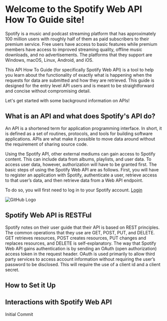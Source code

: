 # Welcome to the Spotify Web API How To Guide site! 
Spotify is a music and podcast streaming platform that has approximately 100 million users with roughly half of them as paid subscribers to their premium service. Free users have access to basic features while premium members have access to improved streaming quality, offline music downloads, and no advertisements. The platforms that they support are Windows, macOS, Linux, Android, and iOS. 

This API How To Guide (for specifically Spotify Web API) is a tool to help you learn about the functionality of exactly what is happening when the requests for data are submitted and how they are retrieved. This guide is designed for the entry level API users and is meant to be straightforward and concise without compromising detail. 

Let's get started with some background information on APIs!

## What is an API and what does Spotify's API do?
An API is a shortened term for application programming interface. In short, it is defined as a set of routines, protocols, and tools for building software applications. APIs are what make it possible to move data around without the requirement of sharing source code.

Using the Spotify API, other external mediums can gain access to Spotify content. This can include data from albums, playlists, and user data. To access user data, however, authorization will have to be granted first. The basic steps of using the Spotify Web API are as follows. First, you will have to register an application with Spotify, authenticate a user, retrieve access to that user’s data, and then retrieve data from a Web API endpoint. 


To do so, you will first need to log in to your Spotify account.
[Login](https://accounts.spotify.com/en/authorize?response_type=code&client_id=a5429cc04d0b4bf78872d22a60ec4c4b&scope=user-self-provisioning&redirect_uri=https:%2F%2Fdeveloper.spotify.com%2Fmy-applications%2Fcallback&state=fomnZJs3ql)


![GitHub Logo](/images/logo.png)

## Spotify Web API is RESTFul
Spotify notes on their user guide that their API is based on REST principles. The common operations that they use are GET, POST, PUT, and DELETE. GET retrieves resources, POST creates resources, PUT changes and replaces resources, and DELETE is self-explanatory. 
The way that Spotify Web API gains authentication is by sending an OAuth (open authorization) access token in the request header. OAuth is used primarily to allow third party services to access account information without requiring the user’s password to be disclosed. This will require the use of a client id and a client secret.


## How to Set it Up

## Interactions with Spotify Web API
Initial Commit
